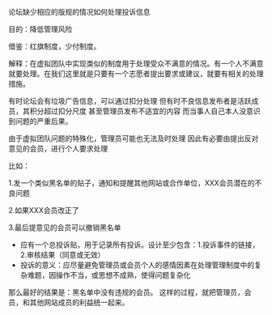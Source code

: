 论坛缺少相应的版规的情况如何处理投诉信息

目的：降低管理风险

借鉴：红旗制度，少付制度。

解释：在虚拟团队中实现类似的制度用于处理受众不满意的情况。有一个人不满意就要处理。在我们这里就是只要有一个志愿者提出要求或建议，就要有相关的处理措施。

有时论坛会有垃圾广告信息，可以通过扣分处理
但有时不良信息发布者是活跃成员，其积分超过扣分尺度
甚至管理员发布不适宜的内容
而当事人自己本人没意识到问题的严重后果。

由于虚拟团队问题的特殊化，管理员可能也无法及时处理
因此有必要由提出反对意见的会员，进行个人要求处理

比如：

1.发一个类似黑名单的贴子，通知和提醒其他网站或合作单位，XXX会员潜在的不良问题

2.如果XXX会员改正了

3.最后提意见的会员可以撤销黑名单

* 应有一个总投诉贴，用于记录所有投诉。设计至少包含：1.投诉事件的链接，2.审核结果（同意或无效）
* 投诉的意义：应尽量避免管理员或会员个人的感情因素在处理管理制度中的复杂难题，因操作不当，或思想不成熟，使得问题复杂化

那么最好的结果是：黑名单中没有违规的会员。
这样的过程，就把管理员，会员，和其他网站成员的利益统一起来。